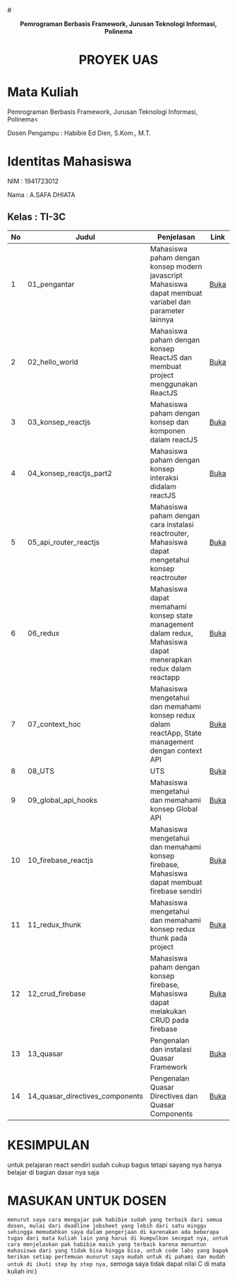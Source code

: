 #<p align="center">**Pemrograman Berbasis Framework, Jurusan Teknologi Informasi, Polinema**</p>

# <p align="center"> **PROYEK UAS**</p>
# Mata Kuliah  
Pemrograman Berbasis Framework, Jurusan Teknologi Informasi, Polinema<

Dosen Pengampu : Habibie Ed Dien, S.Kom., M.T.

# Identitas Mahasiswa
NIM : 1941723012

Nama : A.SAFA DHIATA

Kelas : TI-3C
---

| No  | Judul                           | Penjelasan                                                                                                    | Link                                             |
| --- | ------------------------------- | ------------------------------------------------------------------------------------------------------------- | ------------------------------------------------ |
| 1   | 01_pengantar                    | Mahasiswa paham dengan konsep modern javascript Mahasiswa dapat membuat variabel dan parameter lainnya        | [Buka](../01_pengantar/01.md)                    |
| 2   | 02_hello_world                  | Mahasiswa paham dengan konsep ReactJS dan membuat project menggunakan ReactJS                                 | [Buka](../02_hello_world/02.md)                    |
| 3   | 03_konsep_reactjs               | Mahasiswa paham dengan konsep dan komponen dalam reactJS                                                      | [Buka](../03_Konsep_React.js/03.md)               |
| 4   | 04_konsep_reactjs_part2         | Mahasiswa paham dengan konsep interaksi didalam reactJS                                                       | [Buka](../04_Konsep_React.js_v2/04.md)         |
| 5   | 05_api_router_reactjs           | Mahasiswa paham dengan cara instalasi reactrouter, Mahasiswa dapat mengetahui konsep reactrouter              | [Buka](../05_API_dan_React_Router_di_ReactJS/05.md)           |
| 6   | 06_redux                        | Mahasiswa dapat memahami konsep state management dalam redux, Mahasiswa dapat menerapkan redux dalam reactapp | [Buka](../06_React_Redux/06.md)                        |
| 7   | 07_context_hoc                  | Mahasiswa mengetahui dan memahami konsep redux dalam reactApp, State management dengan context API            | [Buka](../07_Context_dan_HOC/07.md)                  |
| 8   | 08_UTS                          | UTS                                                                                                           | [Buka](../08_UTS/08.md)                          |
| 9   | 09_global_api_hooks             | Mahasiswa mengetahui dan memahami konsep Global API                                                           | [Buka](../09_global_api_hooks/09.md)             |
| 10  | 10_firebase_reactjs             | Mahasiswa mengetahui dan memahami konsep firebase, Mahasiswa dapat membuat firebase sendiri                   | [Buka](../10_Firebase_ReactJS/10.md)             |
| 11  | 11_redux_thunk                  | Mahasiswa mengetahui dan memahami konsep redux thunk pada project                                             | [Buka](../11_redux_thunk/11.md)                  |
| 12  | 12_crud_firebase                | Mahasiswa paham dengan konsep firebase, Mahasiswa dapat melakukan CRUD pada firebase                          | [Buka](../12_crud_firebase/12.md)                |
| 13  | 13_quasar                       | Pengenalan dan instalasi Quasar Framework                                                                     | [Buka](../13_quasar/13.md)                       |
| 14  | 14_quasar_directives_components | Pengenalan Quasar Directives dan Quasar Components                                                            | [Buka](../14_quasar_directives_components/14.md) |

# **KESIMPULAN**

untuk pelajaran react sendiri sudah cukup bagus tetapi sayang nya hanya belajar di bagian dasar nya saja

# **MASUKAN UNTUK DOSEN**

`menurut saya cara mengajar pak habibie sudah yang terbaik dari semua dosen, mulai dari deadline jobsheet yang lebih dari satu minggu sehingga memudahkan saya dalam pengerjaan di karenakan ada beberapa tugas dari mata kuliah lain yang harus di kumpulkan secepat nya, untuk cara menjelaskan pak habibie masih yang terbaik karena menuntun mahasiswa dari yang tidak bisa hingga bisa, untuk code labs yang bapak berikan setiap pertemuan munurut saya mudah untuk di pahami dan mudah untuk di ikuti step by step nya,` semoga saya tidak dapat nilai C di mata kuliah ini:)
